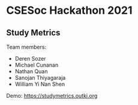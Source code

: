 # CSESoc Hackathon 2021
## Study Metrics
Team members:
* Deren Sozer
* Michael Cunanan
* Nathan Quan
* Sanojan Thiyagaraja
* William Yi Nan Shen

Demo: https://studymetrics.outki.org
